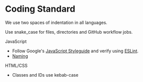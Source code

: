 # Coding Standard

We use two spaces of indentation in all languages.

Use snake_case for files, directories and GitHub workflow jobs.

JavaScript
- Follow Google's [JavaScript Styleguide](https://google.github.io/styleguide/jsguide.html) and verify using [ESLint](https://eslint.org/).
- [Naming](https://google.github.io/styleguide/jsguide.html#naming)

HTML/CSS
- Classes and IDs use kebab-case